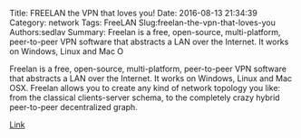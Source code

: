 Title: FREELAN the VPN that loves you!
Date: 2016-08-13 21:34:39
Category: network
Tags: FreeLAN
Slug:freelan-the-vpn-that-loves-you
Authors:sedlav
Summary: Freelan is a free, open-source, multi-platform, peer-to-peer VPN software that abstracts a LAN over the Internet. It works on Windows, Linux and Mac O

Freelan is a free, open-source, multi-platform, peer-to-peer VPN software that abstracts a LAN over the Internet. It works on Windows, Linux and Mac OSX.
Freelan allows you to create any kind of network topology you like: from the classical clients-server schema, to the completely crazy hybrid peer-to-peer decentralized graph.

[Link](https://www.freelan.org/)
